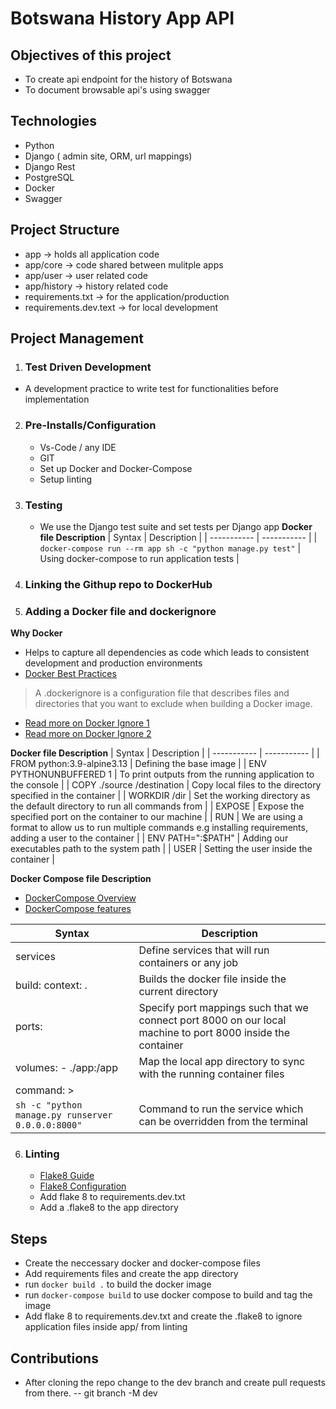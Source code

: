 # Botswana History App API

## Objectives of this project
- To create api endpoint for the history of Botswana
- To document browsable api's using swagger

## Technologies
- Python
- Django ( admin site, ORM, url mappings)
- Django Rest
- PostgreSQL
- Docker
- Swagger

## Project Structure
- app -> holds all application code
- app/core -> code shared between mulitple apps
- app/user -> user related code
- app/history -> history related code
- requirements.txt -> for the application/production
- requirements.dev.text -> for local development

## Project Management
1. ### Test Driven Development
- A development practice to write test for functionalities before implementation

2. ### Pre-Installs/Configuration
    - Vs-Code / any IDE
    - GIT
    - Set up Docker and Docker-Compose
    - Setup linting

3. ### Testing
    - We use the Django test suite and set tests per Django app
    **Docker file Description**
    | Syntax | Description |
    | ----------- | ----------- |
    | `docker-compose run --rm app sh -c "python manage.py test"` | Using docker-compose to run application tests |

4. ### Linking the Githup repo to DockerHub
5. ### Adding a Docker file and dockerignore
**Why Docker**
- Helps to capture all dependencies as code which leads to consistent development and production environments
- [Docker Best Practices](https://docs.docker.com/develop/develop-images/dockerfile_best-practices/)
> A .dockerignore is a configuration file that describes files and directories that you want to exclude when building a Docker image.
- [Read more on Docker Ignore 1](https://www.geeksforgeeks.org/how-to-use-a-dockerignore-file/)
- [Read more on Docker Ignore 2](https://shisho.dev/blog/posts/how-to-use-dockerignore/)

**Docker file Description**
| Syntax | Description |
| ----------- | ----------- |
| FROM python:3.9-alpine3.13 | Defining the base image |
| ENV PYTHONUNBUFFERED 1 | To print outputs from the running application to the console |
| COPY ./source /destination | Copy local files to the directory specified in the container |
| WORKDIR /dir | Set the working directory as the default directory to run all commands from |
| EXPOSE <port> | Expose the specified port on the container to our machine |
| RUN | We are using a format to allow us to run multiple commands e.g installing requirements, adding a user to the container |
| ENV PATH="<path>:$PATH" | Adding our executables path to the system path |
| USER <user> | Setting the user inside the container |


**Docker Compose file Description**
- [DockerCompose Overview](https://docs.docker.com/compose/)
- [DockerCompose features](https://docs.docker.com/compose/features-uses/)

| Syntax | Description |
| ----------- | ----------- |
| services | Define services that will run containers or any job |
| build: context: .| Builds the docker file inside the current directory |
| ports: | Specify port mappings such that we connect port 8000 on our local machine to port 8000 inside the container |
| volumes: - ./app:/app | Map the local app directory to sync with the running container files |
| command: >
 `sh -c "python manage.py runserver 0.0.0.0:8000"` | Command to run the service which can be overridden from the terminal |

6. ### Linting
    - [Flake8 Guide](https://flake8.pycqa.org/en/latest/)
    - [Flake8 Configuration](https://flake8.pycqa.org/en/latest/user/configuration.html)
    - Add flake 8 to requirements.dev.txt
    - Add a .flake8 to the app directory

## Steps
- Create the neccessary docker and docker-compose files
- Add requirements files and create the app directory
- run `docker build .` to build the docker image
- run `docker-compose build` to use docker compose to build and tag the image
- Add flake 8 to requirements.dev.txt and create the .flake8 to ignore application files inside app/ from linting

## Contributions
- After cloning the repo change to the dev branch and create pull requests from there.
-- git branch -M dev
